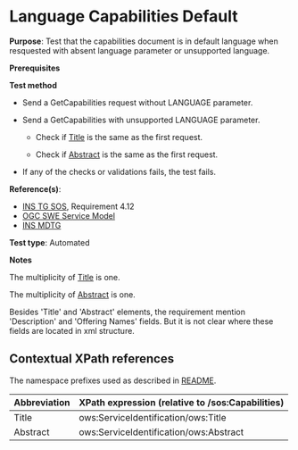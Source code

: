 # Language Capabilities Default

**Purpose**: Test that the capabilities document is in default language when resquested with absent language parameter or unsupported language.

**Prerequisites**

**Test method**

* Send a GetCapabilities request without LANGUAGE parameter.

* Send a GetCapabilities with unsupported LANGUAGE parameter.

  * Check if [Title](#title) is the same as the first request.

  * Check if [Abstract](#abstract) is the same as the first request.

* If any of the checks or validations fails, the test fails.

**Reference(s)**:

* [INS TG SOS](http://inspire.ec.europa.eu/id/document/tg/download-sos/1.0), Requirement 4.12
* [OGC SWE Service Model](http://portal.opengeospatial.org/files/?artifact_id=38476)
* [INS MDTG](http://inspire.ec.europa.eu/documents/Metadata/MD_IR_and_ISO_20131029.pdf)

**Test type**: Automated

**Notes**

The multiplicity of [Title](#title) is one.

The multiplicity of [Abstract](#abstract) is one.

Besides 'Title' and 'Abstract' elements, the requirement mention 'Description' and 'Offering Names' fields. But it is not clear where these fields are located in xml structure.

## Contextual XPath references

The namespace prefixes used as described in [README](http://inspire.ec.europa.eu/id/ats/download-sos/1.0/sos-pre-defined/README#namespaces).

| Abbreviation                                               |  XPath expression (relative to /sos:Capabilities) |
| ---------------------------------------------------------- | ------------------------------------------------------------------------- |
| Title <a name="title"></a> | ows:ServiceIdentification/ows:Title |
| Abstract <a name="abstract"></a> | ows:ServiceIdentification/ows:Abstract |